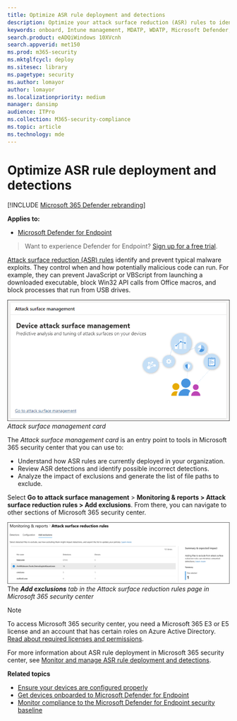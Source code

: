 ```yaml
---
title: Optimize ASR rule deployment and detections
description: Optimize your attack surface reduction (ASR) rules to identify and prevent typical malware exploits.
keywords: onboard, Intune management, MDATP, WDATP, Microsoft Defender, Windows Defender, advanced threat protection, attack surface reduction, ASR, security baseline
search.product: eADQiWindows 10XVcnh
search.appverid: met150
ms.prod: m365-security
ms.mktglfcycl: deploy
ms.sitesec: library
ms.pagetype: security
ms.author: lomayor
author: lomayor
ms.localizationpriority: medium
manager: dansimp
audience: ITPro
ms.collection: M365-security-compliance
ms.topic: article
ms.technology: mde
---
```


# Optimize ASR rule deployment and detections

[!INCLUDE [Microsoft 365 Defender rebranding](../../includes/microsoft-defender.md)]


**Applies to:**

* [Microsoft Defender for Endpoint](https://go.microsoft.com/fwlink/?linkid=2154037)

> Want to experience Defender for Endpoint? [Sign up for a free trial](https://www.microsoft.com/en-us/WindowsForBusiness/windows-atp?ocid=docs-wdatp-onboardconfigure-abovefoldlink).

[Attack surface reduction (ASR) rules](./attack-surface-reduction.md) identify and prevent typical malware exploits. They control when and how potentially malicious code can run. For example, they can prevent JavaScript or VBScript from launching a downloaded executable, block Win32 API calls from Office macros, and block processes that run from USB drives.

![Attack surface management card](images/secconmgmt_asr_card.png)<br>
*Attack surface management card*

The *Attack surface management card* is an entry point to tools in Microsoft 365 security center that you can use to:

* Understand how ASR rules are currently deployed in your organization.
* Review ASR detections and identify possible incorrect detections.
* Analyze the impact of exclusions and generate the list of file paths to exclude.

Select **Go to attack surface management** > **Monitoring & reports > Attack surface reduction rules > Add exclusions**. From there, you can navigate to other sections of Microsoft 365 security center.

![Add exclusions tab in the Attack surface reduction rules page in Microsoft 365 security center](images/secconmgmt_asr_m365exlusions.png)<br>
The ***Add exclusions** tab in the Attack surface reduction rules page in Microsoft 365 security center*

> [!NOTE]
> To access Microsoft 365 security center, you need a Microsoft 365 E3 or E5 license and an account that has certain roles on Azure Active Directory. [Read about required licenses and permissions](https://docs.microsoft.com/office365/securitycompliance/microsoft-security-and-compliance#required-licenses-and-permissions).

For more information about ASR rule deployment in Microsoft 365 security center, see [Monitor and manage ASR rule deployment and detections](https://docs.microsoft.com/office365/securitycompliance/monitor-devices#monitor-and-manage-asr-rule-deployment-and-detections).

**Related topics**

* [Ensure your devices are configured properly](configure-machines.md)
* [Get devices onboarded to Microsoft Defender for Endpoint](configure-machines-onboarding.md)
* [Monitor compliance to the Microsoft Defender for Endpoint security baseline](configure-machines-security-baseline.md)
